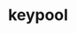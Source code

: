 ---
layout: libraries
title: "keypool"
description: "A Keyed Pool Implementation for Scala"
github: "https://github.com/typelevel/keypool"
---